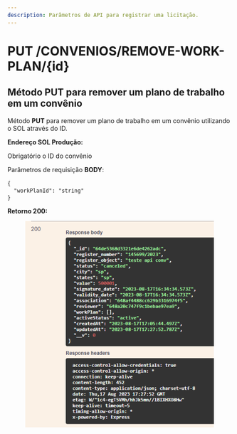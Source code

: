 ```yaml
---
description: Parâmetros de API para registrar uma licitação.
---
```


# PUT /CONVENIOS/REMOVE-WORK-PLAN/{id}

## Método PUT para remover um plano de trabalho em um convênio

Método **PUT** para remover um plano de trabalho em um convênio utilizando o SOL através do ID.

**Endereço SOL Produção:**&#x20;

Obrigatório o ID do convênio

Parâmetros de requisição **BODY**:

```
{
  "workPlanId": "string"
}
```

**Retorno 200:**

<figure><img src="../../.gitbook/assets/Screenshot_11 (1) (1) (1).png" alt=""><figcaption></figcaption></figure>

